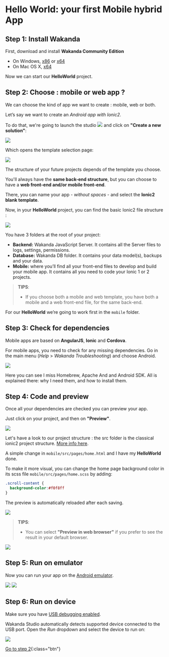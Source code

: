 ---
---

# Hello World: your first Mobile hybrid App

## Step 1: Install Wakanda

First, download and install **Wakanda Community Edition**

- On Windows, [x86](https://github.com/Wakanda/wakanda-digital-app-factory/releases/download/v1.1.3/wakanda-community-all_1.1.3_x86.msi "download") or [x64](https://github.com/Wakanda/wakanda-digital-app-factory/releases/download/v1.1.3/wakanda-community-all_1.1.3_x64.msi "download")
- On Mac OS X, [x64](https://github.com/Wakanda/wakanda-digital-app-factory/releases/download/v1.1.3/wakanda-community-all_1.1.3_x64.dmg "download")


Now we can start our **HelloWorld** project.  

## Step 2: Choose : mobile or web app ?
We can choose the kind of app we want to create : mobile, web or both.

Let’s say we want to create an *Android app with Ionic2*.

To do that, we're going to launch the studio <img src="img/iconWakanda.png"/> and click on **"Create a new solution"**:

<img src="img/hp-initial.png"/>

Which opens the template selection page:  

<img src="img/hw-template-selection.png"/>


The structure of your future projects depends of the template you choose.

You'll always have the **same back-end structure**, but you can choose to have a **web front-end and/or mobile front-end**.

There, you can name your app *- without spaces -* and select the **Ionic2 blank template**.

Now, in your **HelloWorld** project, you can find the basic Ionic2 file structure :

<img src="img/hw-file-structure.png"/>  

You have 3 folders at the root of your project:

- **Backend:** Wakanda JavaScript Server. It contains all the Server files to logs, settings, permissions.  
- **Database:** Wakanda DB folder. It contains your data model(s), backups and your data.
- **Mobile:** where you’ll find all your front-end files to develop and build your mobile app. It contains all you need to code your Ionic 1 or 2 projects.

> **TIPS**:  
> - If you choose both a mobile and web template, you have both a mobile and a web front-end file, for the same back-end.


For our **HelloWorld** we’re going to work first in the `mobile` folder.


## Step 3: Check for dependencies

Mobile apps are based on **AngularJS**, **Ionic** and **Cordova**.

For mobile apps, you need to check for any missing dependencies.
Go in the main menu  (_Help_ > _Wakanda Troubleshooting_) and choose Android.

<img src="img/hw-troubleshooting.png"/>

Here you can see I miss Homebrew, Apache And and Android SDK. All is explained there: why I need them, and how to install them.


## Step 4: Code and preview  

Once all your dependencies are checked you can preview your app.

Just click on your project, and then on **"Preview"**.

<img src="img/hw-first-preview.png"/>


Let's have a look to our project structure : the src folder is the classical ionic2 project structure. [More info here](http://ionicframework.com/docs/v2/setup/tutorial/project-structure/ "ionic tutorial").

A simple change in `mobile/src/pages/home.html` and I have my **HelloWorld** done.

To make it more visual, you can change the home page background color in its scss file `mobile/src/pages/home.scss` by adding:

```css
.scroll-content {
  background-color:#f0f8ff
} 
```

The preview is automatically reloaded after each saving.

<img src="img/hw-colored-preview.png"/>

> **TIPS**:  
> - You can select **"Preview in web browser"** if you prefer to see the result in your default browser.  

<img src="img/hw-final-preview.png"/>


## Step 5: Run on emulator  

Now you can run your app on the [Android emulator](https://developer.android.com/studio/run/emulator.html "check documentation").

<img src="img/hw-run-emulator.png"/>

<img src="img/hw-emulator-view.png"/>

## Step 6: Run on device  


Make sure you have [USB debugging enabled](http://developer.android.com/tools/device.html).

Wakanda Studio automatically detects supported device connected to the USB port.
Open the _Run_ dropdown and select the device to run on:

<img src="img/mobile-run-devices.png" />


[Go to step 2](index.html){:class="btn"}
